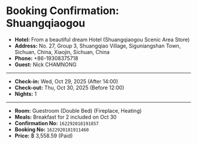 # Booking Confirmation: Shuangqiaogou

- **Hotel:** From a beautiful dream Hotel (Shuangqiaogou Scenic Area Store)
- **Address:** No. 27, Group 3, Shuangqiao Village, Siguniangshan Town, Sichuan, China, Xiaojin, Sichuan, China
- **Phone:** +86-19308375718
- **Guest:** Nick CHAMNONG

---

- **Check-in:** Wed, Oct 29, 2025 (After 14:00)
- **Check-out:** Thu, Oct 30, 2025 (Before 12:00)
- **Nights:** 1

---

- **Room:** Guestroom (Double Bed) (Fireplace, Heating)
- **Meals:** Breakfast for 2 included on Oct 30
- **Confirmation No:** `162292018191857`
- **Booking No:** `1622920181911460`
- **Price:** ฿ 3,558.59 (Paid)

